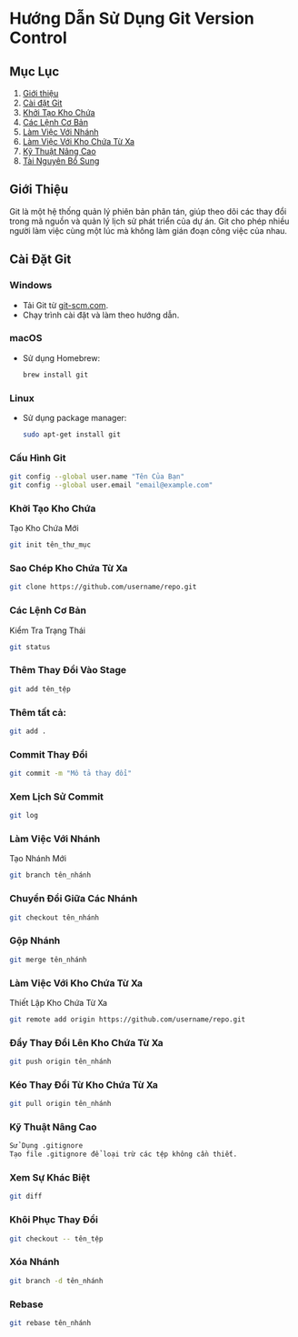 # Hướng Dẫn Sử Dụng Git Version Control

## Mục Lục
1. [Giới thiệu](#giới-thiệu)
2. [Cài đặt Git](#cài-đặt-git)
3. [Khởi Tạo Kho Chứa](#khởi-tạo-kho-chứa)
4. [Các Lệnh Cơ Bản](#các-lệnh-cơ-bản)
5. [Làm Việc Với Nhánh](#làm-việc-với-nhánh)
6. [Làm Việc Với Kho Chứa Từ Xa](#làm-việc-với-kho-chứa-từ-xa)
7. [Kỹ Thuật Nâng Cao](#kỹ-thuật-nâng-cao)
8. [Tài Nguyên Bổ Sung](#tài-nguyên-bổ-sung)

## Giới Thiệu
Git là một hệ thống quản lý phiên bản phân tán, 
giúp theo dõi các thay đổi trong mã nguồn và quản lý lịch sử phát triển của dự án. 
Git cho phép nhiều người làm việc cùng một lúc mà không làm gián đoạn công việc của nhau.

## Cài Đặt Git
### Windows
- Tải Git từ [git-scm.com](https://git-scm.com).
- Chạy trình cài đặt và làm theo hướng dẫn.

### macOS
- Sử dụng Homebrew:
    ```bash
    brew install git
    ```

### Linux
- Sử dụng package manager:
    ```bash
    sudo apt-get install git
    ```

### Cấu Hình Git
```bash
git config --global user.name "Tên Của Bạn"
git config --global user.email "email@example.com"
```

### Khởi Tạo Kho Chứa
Tạo Kho Chứa Mới
```bash
git init tên_thư_mục
```

### Sao Chép Kho Chứa Từ Xa
```bash
git clone https://github.com/username/repo.git
```

### Các Lệnh Cơ Bản
Kiểm Tra Trạng Thái
```bash
git status
```

### Thêm Thay Đổi Vào Stage
```bash
git add tên_tệp
```

### Thêm tất cả:
```bash
git add .
```

### Commit Thay Đổi
```bash
git commit -m "Mô tả thay đổi"
```

### Xem Lịch Sử Commit
```bash
git log
```

### Làm Việc Với Nhánh
Tạo Nhánh Mới
```bash
git branch tên_nhánh
```

### Chuyển Đổi Giữa Các Nhánh
```bash
git checkout tên_nhánh
```

### Gộp Nhánh
```bash
git merge tên_nhánh
```

### Làm Việc Với Kho Chứa Từ Xa
Thiết Lập Kho Chứa Từ Xa
```bash
git remote add origin https://github.com/username/repo.git
```

### Đẩy Thay Đổi Lên Kho Chứa Từ Xa
```bash
git push origin tên_nhánh
```

### Kéo Thay Đổi Từ Kho Chứa Từ Xa
```bash
git pull origin tên_nhánh
```

### Kỹ Thuật Nâng Cao
```bash
Sử Dụng .gitignore
Tạo file .gitignore để loại trừ các tệp không cần thiết.
```

### Xem Sự Khác Biệt
```bash
git diff
```

### Khôi Phục Thay Đổi
```bash
git checkout -- tên_tệp
```

### Xóa Nhánh
```bash
git branch -d tên_nhánh
```

### Rebase
```bash
git rebase tên_nhánh
```

